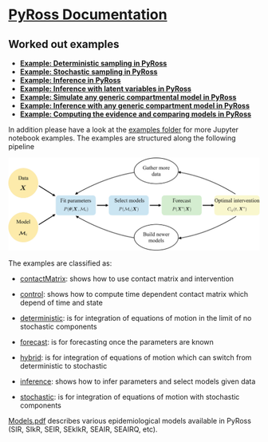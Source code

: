 # [PyRoss Documentation](https://pyross.readthedocs.io/en/latest/)

## Worked out examples

* [**Example: Deterministic sampling in PyRoss**](https://github.com/rajeshrinet/pyross/blob/master/examples/deterministic/ex01-SIR.ipynb)
* [**Example: Stochastic sampling in PyRoss**](https://github.com/rajeshrinet/pyross/blob/master/examples/stochastic/ex1-SIR.ipynb)
* [**Example: Inference in PyRoss**](https://github.com/rajeshrinet/pyross/blob/master/examples/inference/ex01_inference_SIR.ipynb)
* [**Example: Inference with latent variables in PyRoss**](https://github.com/rajeshrinet/pyross/blob/master/examples/inference/ex05_inference_latent_SIR.ipynb)
* [**Example: Simulate any generic compartmental model in PyRoss**](https://github.com/rajeshrinet/pyross/blob/master/examples/deterministic/ex16-Spp.ipynb)
* [**Example: Inference with any generic compartment model in PyRoss**](https://github.com/rajeshrinet/pyross/blob/master/examples/inference/ex_Spp.ipynb)
* [**Example: Computing the evidence and comparing models in PyRoss**](https://github.com/rajeshrinet/pyross/blob/master/examples/inference/ex-evidence.ipynb)


In addition please have a look at the [examples folder](https://github.com/rajeshrinet/pyross/tree/master/examples) for more Jupyter notebook examples.
The examples are structured along the following pipeline

![Imagel](../examples/pipeline.jpg)

The examples are classified as:

* [contactMatrix](https://github.com/rajeshrinet/pyross/tree/master/examples/contactMatrix): shows how to use contact matrix and intervention

* [control](https://github.com/rajeshrinet/pyross/tree/master/examples/control): shows how to compute time dependent contact matrix which depend of time and state

* [deterministic](https://github.com/rajeshrinet/pyross/tree/master/examples/deterministic): is for integration of equations of motion in the limit of no stochastic components

* [forecast](https://github.com/rajeshrinet/pyross/tree/master/examples/forecast): is for forecasting once the parameters are known

* [hybrid](https://github.com/rajeshrinet/pyross/tree/master/examples/hybrid): is for integration of equations of motion which can switch from deterministic to stochastic

* [inference](https://github.com/rajeshrinet/pyross/tree/master/examples/inference): shows how to infer parameters and select models given data

* [stochastic](https://github.com/rajeshrinet/pyross/tree/master/examples/stochastic): is for integration of equations of motion with stochastic components


[Models.pdf](https://github.com/rajeshrinet/pyross/blob/master/docs/models.pdf) describes various epidemiological models available in PyRoss (SIR, SIkR, SEIR, SEkIkR, SEAIR, SEAIRQ, etc).

